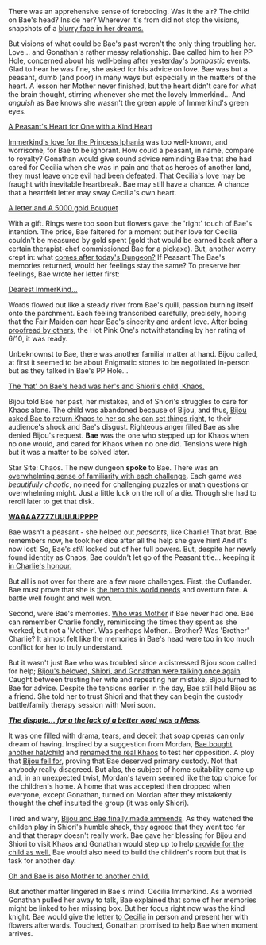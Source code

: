 There was an apprehensive sense of foreboding. Was it the air? The child on Bae's head? Inside her? Wherever it's from did not stop the visions, snapshots of a [blurry face in her dreams.](https://youtu.be/L7rBGepFrXA?t=824)

But visions of what could be Bae's past weren't the only thing troubling her. Love... and Gonathan's rather messy relationship. Bae called him to her PP Hole, concerned about his well-being after yesterday's *bombastic* events. Glad to hear he was fine, she asked for his advice on love. Bae was but a peasant, dumb (and poor) in many ways but especially in the matters of the heart. A lesson her Mother never finished, but the heart didn't care for what the brain thought, stirring whenever she met the lovely Immerkind... And *anguish* as Bae knows she wassn't the green apple of Immerkind's green eyes. 

[A Peasant's Heart for One with a Kind Heart](#embed:https://youtu.be/L7rBGepFrXA?t=1318)

[Immerkind's love for the Princess Iphania](https://youtu.be/L7rBGepFrXA?t=1388) was too well-known, and worrisome, for Bae to be ignorant. How could a peasant, in name, compare to royalty? Gonathan would give sound advice reminding Bae that she had cared for Cecilia when she was in pain and that as heroes of another land, they must leave once evil had been defeated. That Cecilia's love may be fraught with inevitable heartbreak. Bae may still have a chance. A chance that a heartfelt letter may sway Cecilia's own heart.

[A letter and A 5000 gold Bouquet](#embed:https://youtu.be/L7rBGepFrXA?t=1762)

With a gift. Rings were too soon but flowers gave the 'right' touch of Bae's intention. The price, Bae faltered for a moment but her love for Cecilia couldn't be measured by gold spent (gold that would be earned back after a certain therapist-chef commissioned Bae for a pickaxe). But, another worry crept in: what [comes after today's Dungeon?](https://youtu.be/L7rBGepFrXA?t=2262) If Peasant The Bae's memories returned, would her feelings stay the same? To preserve her feelings, Bae wrote her letter first:

[Dearest ImmerKind...](#embed:https://youtu.be/L7rBGepFrXA?t=2543)

Words flowed out like a steady river from Bae's quill, passion burning itself onto the parchment. Each feeling transcribed carefully, precisely, hoping that the Fair Maiden can hear Bae's sincerity and ardent love. After being [proofread by others](https://youtu.be/L7rBGepFrXA?t=3130), the Hot Pink One's notwithstanding by her rating of 6/10, it was ready.

Unbeknownst to Bae, there was another familial matter at hand. Bijou called, at first it seemed to be about Enigmatic stones to be negotiated in-person but as they talked in Bae's PP Hole...

[The 'hat' on Bae's head was her's and Shiori's child, Khaos.](#embed:https://youtu.be/L7rBGepFrXA?t=3580)

Bijou told Bae her past, her mistakes, and of Shiori's struggles to care for Khaos alone. The child was abandoned because of Bijou, and thus, [Bijou asked Bae to return Khaos to her so she can set things right](https://youtu.be/L7rBGepFrXA?t=3620), to their audience's shock and Bae's disgust. Righteous anger filled Bae as she denied Bijou's request. **Bae** was the one who stepped up for Khaos when no one would, and cared for Khaos when no one did. Tensions were high but it was a matter to be solved later.

Star Site: Chaos. The new dungeon **spoke** to Bae. There was an [overwhelming sense of familiarity with each challenge](https://youtu.be/L7rBGepFrXA?t=4434). Each game was *beautifully chaotic*, no need for challenging puzzles or math questions or overwhelming might. Just a little luck on the roll of a die. Though she had to reroll later to get that disk.

[**WAAAAZZZZUUUUUPPPP**](#embed:https://www.youtube.com/watch?v=aSFZwinYaaU)

Bae wasn't a peasant - she helped out *peasants*, like Charlie! That brat. Bae remembers now, he took her dice after all the help she gave him! And it's now lost! So, Bae's *still* locked out of her full powers. But, despite her newly found identity as Chaos, Bae couldn't let go of the Peasant title... keeping it [in Charlie's honour.](https://youtu.be/L7rBGepFrXA?t=5680) 

But all is not over for there are a few more challenges. First, the Outlander. Bae must prove that she is [the hero this world needs](https://youtu.be/L7rBGepFrXA?t=6108) and overturn fate. A battle well fought and well won. 

Second, were Bae's memories. [Who was Mother](https://youtu.be/L7rBGepFrXA?t=6505) if Bae never had one. Bae can remember Charlie fondly, reminiscing the times they spent as she worked, but not a 'Mother'. Was perhaps Mother... Brother? Was 'Brother' Charlie? It almost felt like the memories in Bae's head were too in too much conflict for her to truly understand. 

But it wasn't just Bae who was troubled since a distressed Bijou soon called for help; [Bijou's beloved, Shiori, and Gonathan were talking once again](https://youtu.be/L7rBGepFrXA?t=10880). Caught between trusting her wife and repeating her mistake, Bijou turned to Bae for advice. Despite the tensions earlier in the day, Bae still held Bijou as a friend. She told her to trust Shiori and that they can begin the custody battle/family therapy session with Mori soon.

[***The dispute... for a the lack of a better word was a Mess***](https://youtu.be/L7rBGepFrXA?t=11850). 

It was one filled with drama, tears, and deceit that soap operas can only dream of having. Inspired by a suggestion from Mordan, [Bae bought another hat/child](https://youtu.be/L7rBGepFrXA?t=11383) and [renamed the real Khaos](https://youtu.be/L7rBGepFrXA?t=11464) to test her opposition. A ploy that [Bijou fell for](https://youtu.be/L7rBGepFrXA?t=12085), proving that Bae deserved primary custody. Not that anybody really disagreed. But alas, the subject of home suitability came up and, in an unexpected twist, Mordan's tavern seemed like the top choice for the children's home. A home that was accepted then dropped when everyone, except Gonathan, turned on Mordan after they mistakenly thought the chef insulted the group (it was only Shiori). 

Tired and wary, [Bijou and Bae finally made ammends](ttps://youtu.be/L7rBGepFrXA?t=13039h). As they watched the childen play in Shiori's humble shack, they agreed that they went too far and that therapy doesn't really work. Bae gave her blessing for Bijou and Shiori to visit Khaos and Gonathan would step up to help [provide for the child as well.](https://youtu.be/L7rBGepFrXA?t=13387) Bae would also need to build the children's room but that is task for another day.

[Oh and Bae is also Mother to another child.](#embed:https://youtu.be/L7rBGepFrXA?t=13027)

But another matter lingered in Bae's mind: Cecilia Immerkind. As a worried Gonathan pulled her away to talk, Bae explained that some of her memories might be linked to her missing box. But her focus right now was the kind knight. Bae would give the letter [to Cecilia](https://youtu.be/L7rBGepFrXA?t=13807) in person and present her with flowers afterwards. Touched, Gonathan promised to help Bae when moment arrives.
